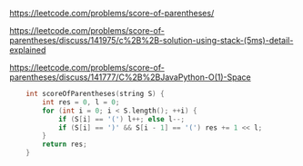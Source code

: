 https://leetcode.com/problems/score-of-parentheses/

https://leetcode.com/problems/score-of-parentheses/discuss/141975/c%2B%2B-solution-using-stack-(5ms)-detail-explained

https://leetcode.com/problems/score-of-parentheses/discuss/141777/C%2B%2BJavaPython-O(1)-Space


``` cpp
    int scoreOfParentheses(string S) {
        int res = 0, l = 0;
        for (int i = 0; i < S.length(); ++i) {
            if (S[i] == '(') l++; else l--;
            if (S[i] == ')' && S[i - 1] == '(') res += 1 << l;
        }
        return res;
    }
